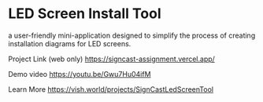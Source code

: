 # LED Screen Install Tool

a user-friendly mini-application designed to simplify the process of creating installation diagrams for LED screens.

Project Link (web only)
https://signcast-assignment.vercel.app/

Demo video
https://youtu.be/Gwu7Hu04ifM

Learn More
https://vish.world/projects/SignCastLedScreenTool
